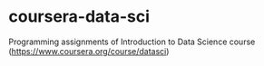 coursera-data-sci
=================

Programming assignments of Introduction to Data Science course (https://www.coursera.org/course/datasci)
